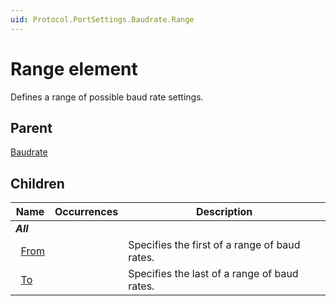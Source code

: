 ```yaml
---
uid: Protocol.PortSettings.Baudrate.Range
---
```


# Range element

Defines a range of possible baud rate settings.

## Parent

[Baudrate](xref:Protocol.PortSettings.Baudrate)

## Children

|Name|Occurrences|Description|
|--- |--- |--- |
|***All***|||
|&nbsp;&nbsp;[From](xref:Protocol.PortSettings.Baudrate.Range.From)||Specifies the first of a range of baud rates.|
|&nbsp;&nbsp;[To](xref:Protocol.PortSettings.Baudrate.Range.To)||Specifies the last of a range of baud rates.|
